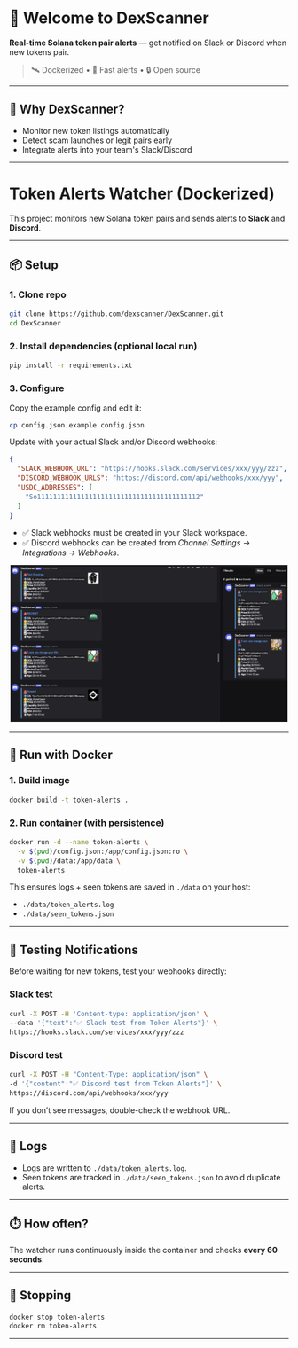 # 👋 Welcome to DexScanner

**Real-time Solana token pair alerts** — get notified on Slack or Discord when new tokens pair.

> 🛰️ Dockerized • 🔔 Fast alerts • 🔒 Open source

---

## 📢 Why DexScanner?

- Monitor new token listings automatically
- Detect scam launches or legit pairs early
- Integrate alerts into your team's Slack/Discord

---

# Token Alerts Watcher (Dockerized)

This project monitors new Solana token pairs and sends alerts to **Slack** and **Discord**.

---

## 📦 Setup

### 1. Clone repo
```bash
git clone https://github.com/dexscanner/DexScanner.git
cd DexScanner
```

### 2. Install dependencies (optional local run)

```bash
pip install -r requirements.txt
```

### 3. Configure

Copy the example config and edit it:

```bash
cp config.json.example config.json
```

Update with your actual Slack and/or Discord webhooks:

```json
{
  "SLACK_WEBHOOK_URL": "https://hooks.slack.com/services/xxx/yyy/zzz",
  "DISCORD_WEBHOOK_URLS": "https://discord.com/api/webhooks/xxx/yyy",
  "USDC_ADDRESSES": [
    "So11111111111111111111111111111111111111112"
  ]
}
```

* ✅ Slack webhooks must be created in your Slack workspace.
* ✅ Discord webhooks can be created from *Channel Settings → Integrations → Webhooks*.

<p align="center">
  <img src="images/discord.png" alt="Discord Message Example" width="500"/>
</p>

---

## 🐳 Run with Docker

### 1. Build image

```bash
docker build -t token-alerts .
```

### 2. Run container (with persistence)

```bash
docker run -d --name token-alerts \
  -v $(pwd)/config.json:/app/config.json:ro \
  -v $(pwd)/data:/app/data \
  token-alerts
```

This ensures logs + seen tokens are saved in `./data` on your host:

* `./data/token_alerts.log`
* `./data/seen_tokens.json`

---

## 🔔 Testing Notifications

Before waiting for new tokens, test your webhooks directly:

### Slack test

```bash
curl -X POST -H 'Content-type: application/json' \
--data '{"text":"✅ Slack test from Token Alerts"}' \
https://hooks.slack.com/services/xxx/yyy/zzz
```

### Discord test

```bash
curl -X POST -H "Content-Type: application/json" \
-d '{"content":"✅ Discord test from Token Alerts"}' \
https://discord.com/api/webhooks/xxx/yyy
```

If you don’t see messages, double-check the webhook URL.

---

## 📝 Logs

* Logs are written to `./data/token_alerts.log`.
* Seen tokens are tracked in `./data/seen_tokens.json` to avoid duplicate alerts.

---

## ⏱️ How often?

The watcher runs continuously inside the container and checks **every 60 seconds**.

---

## 🛑 Stopping

```bash
docker stop token-alerts
docker rm token-alerts
```
---
